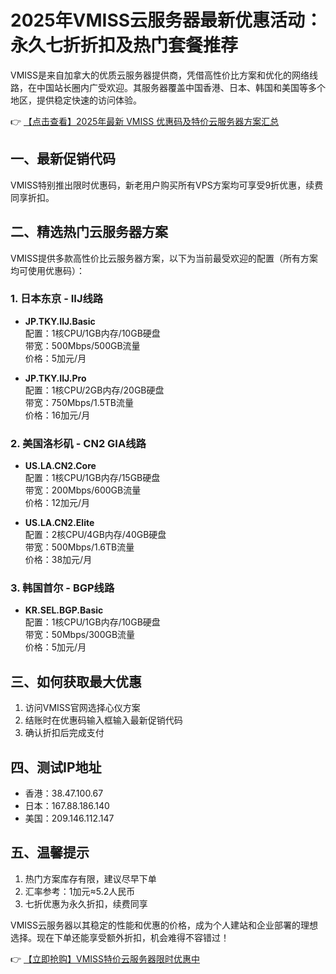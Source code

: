 # 2025年VMISS云服务器最新优惠活动：永久七折折扣及热门套餐推荐

VMISS是来自加拿大的优质云服务器提供商，凭借高性价比方案和优化的网络线路，在中国站长圈内广受欢迎。其服务器覆盖中国香港、日本、韩国和美国等多个地区，提供稳定快速的访问体验。

👉 [【点击查看】2025年最新 VMISS 优惠码及特价云服务器方案汇总](https://bit.ly/Vmiss)

## 一、最新促销代码

VMISS特别推出限时优惠码，新老用户购买所有VPS方案均可享受9折优惠，续费同享折扣。

## 二、精选热门云服务器方案

VMISS提供多款高性价比云服务器方案，以下为当前最受欢迎的配置（所有方案均可使用优惠码）：

### 1. 日本东京 - IIJ线路
- **JP.TKY.IIJ.Basic**  
  配置：1核CPU/1GB内存/10GB硬盘  
  带宽：500Mbps/500GB流量  
  价格：5加元/月

- **JP.TKY.IIJ.Pro**  
  配置：1核CPU/2GB内存/20GB硬盘  
  带宽：750Mbps/1.5TB流量  
  价格：16加元/月

### 2. 美国洛杉矶 - CN2 GIA线路
- **US.LA.CN2.Core**  
  配置：1核CPU/1GB内存/15GB硬盘  
  带宽：200Mbps/600GB流量  
  价格：12加元/月

- **US.LA.CN2.Elite**  
  配置：2核CPU/4GB内存/40GB硬盘  
  带宽：500Mbps/1.6TB流量  
  价格：38加元/月

### 3. 韩国首尔 - BGP线路
- **KR.SEL.BGP.Basic**  
  配置：1核CPU/1GB内存/10GB硬盘  
  带宽：50Mbps/300GB流量  
  价格：5加元/月

## 三、如何获取最大优惠

1. 访问VMISS官网选择心仪方案
2. 结账时在优惠码输入框输入最新促销代码
3. 确认折扣后完成支付

## 四、测试IP地址
- 香港：38.47.100.67
- 日本：167.88.186.140
- 美国：209.146.112.147

## 五、温馨提示
1. 热门方案库存有限，建议尽早下单
2. 汇率参考：1加元≈5.2人民币
3. 七折优惠为永久折扣，续费同享

VMISS云服务器以其稳定的性能和优惠的价格，成为个人建站和企业部署的理想选择。现在下单还能享受额外折扣，机会难得不容错过！

👉 [【立即抢购】VMISS特价云服务器限时优惠中](https://bit.ly/Vmiss)